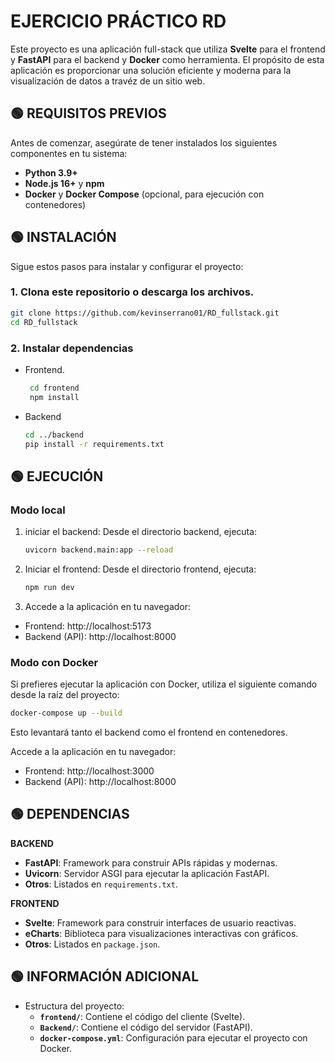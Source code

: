 # EJERCICIO PRÁCTICO RD

Este proyecto es una aplicación full-stack que utiliza **Svelte** para el frontend y **FastAPI** para el backend y **Docker** como herramienta. El propósito de esta aplicación es proporcionar una solución eficiente y moderna para la visualización de datos a travéz de un sitio web.

## 🟢 REQUISITOS PREVIOS

Antes de comenzar, asegúrate de tener instalados los siguientes componentes en tu sistema:

- **Python 3.9+**
- **Node.js 16+** y **npm**
- **Docker** y **Docker Compose** (opcional, para ejecución con contenedores)

## 🟢 INSTALACIÓN

Sigue estos pasos para instalar y configurar el proyecto:

### 1. Clona este repositorio o descarga los archivos.

```bash
git clone https://github.com/kevinserrano01/RD_fullstack.git
cd RD_fullstack
```

### 2. Instalar dependencias

- Frontend.

  ```bash
   cd frontend
   npm install
  ```

- Backend

  ```bash
  cd ../backend
  pip install -r requirements.txt
  ```

## 🟢 EJECUCIÓN

### Modo local

1. iniciar el backend: Desde el directorio backend, ejecuta:

   ```bash
   uvicorn backend.main:app --reload
   ```

2. Iniciar el frontend: Desde el directorio frontend, ejecuta:

   ```bash
   npm run dev
   ```

3. Accede a la aplicación en tu navegador:

- Frontend: http://localhost:5173
- Backend (API): http://localhost:8000

### Modo con Docker

Si prefieres ejecutar la aplicación con Docker, utiliza el siguiente comando desde la raíz del proyecto:

```bash
docker-compose up --build
```

Esto levantará tanto el backend como el frontend en contenedores.

Accede a la aplicación en tu navegador:

- Frontend: http://localhost:3000
- Backend (API): http://localhost:8000

## 🟢 DEPENDENCIAS

**BACKEND**

- **FastAPI**: Framework para construir APIs rápidas y modernas.
- **Uvicorn**: Servidor ASGI para ejecutar la aplicación FastAPI.
- **Otros**: Listados en `requirements.txt`.

**FRONTEND**

- **Svelte**: Framework para construir interfaces de usuario reactivas.
- **eCharts**: Biblioteca para visualizaciones interactivas con gráficos.
- **Otros**: Listados en `package.json`.

## 🟢 INFORMACIÓN ADICIONAL

- Estructura del proyecto:
  - **`frontend/`**: Contiene el código del cliente (Svelte).
  - **`Backend/`**: Contiene el código del servidor (FastAPI).
  - **`docker-compose.yml`**: Configuración para ejecutar el proyecto con Docker.
